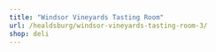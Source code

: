 ```yaml
---
title: "Windsor Vineyards Tasting Room"
url: /healdsburg/windsor-vineyards-tasting-room-3/
shop: deli
---
```


